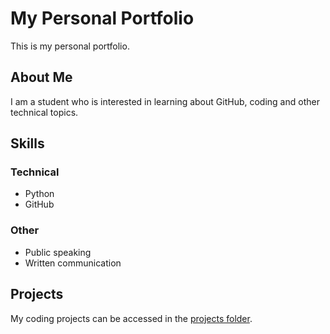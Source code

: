 # My Personal Portfolio
This is my personal portfolio.
## About Me
I am a student who is interested in learning about GitHub, coding and other technical topics.
## Skills
### Technical
* Python
* GitHub
### Other
* Public speaking
* Written communication
## Projects
My coding projects can be accessed in the [projects folder](projects).
